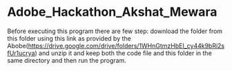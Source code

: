# Adobe_Hackathon_Akshat_Mewara
Before executing this program there are few step:
  download the folder from this folder using this link as provided by the Abobe(https://drive.google.com/drive/folders/1WHnGtmzHbEI_cy44k9bRi2sfUr1ucrya) and unzip it and keep both the code file and this folder in the same directory and then run the program.
